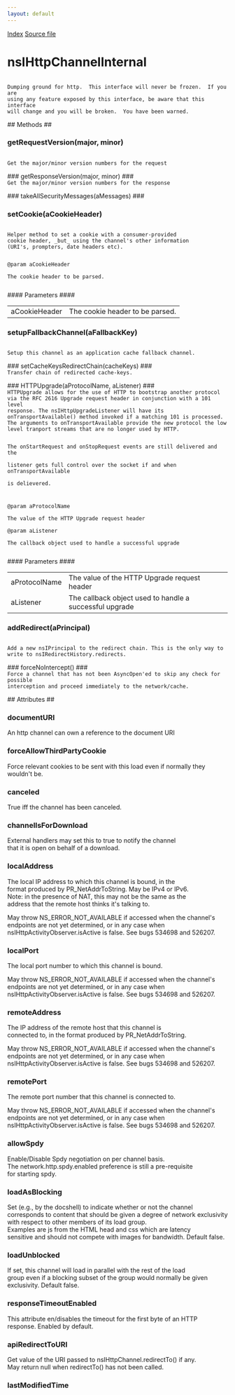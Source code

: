 ```yaml
---
layout: default
---
```

<div id='links'><a href="../index.html">Index</a>
<a href="http://dxr.mozilla.org/mozilla-central/source/netwerk/protocol/http/nsIHttpChannelInternal.idl">Source file</a>
</div>

# nsIHttpChannelInternal #
<code>  
Dumping ground for http.  This interface will never be frozen.  If you are  
using any feature exposed by this interface, be aware that this interface  
will change and you will be broken.  You have been warned.  
  
</code>
## Methods ##

### getRequestVersion(major, minor) ###
<code>  
Get the major/minor version numbers for the request  
  
</code>
### getResponseVersion(major, minor) ###
<code>  
Get the major/minor version numbers for the response  
  
</code>
### takeAllSecurityMessages(aMessages) ###

### setCookie(aCookieHeader) ###
<code>  
Helper method to set a cookie with a consumer-provided  
cookie header, _but_ using the channel's other information  
(URI's, prompters, date headers etc).  
  
@param aCookieHeader  
       The cookie header to be parsed.  
  
</code>
#### Parameters ####

<table>

<tr>
<td>aCookieHeader</td>
<td>       The cookie header to be parsed.  
</td>
</tr>

</table>

### setupFallbackChannel(aFallbackKey) ###
<code>  
Setup this channel as an application cache fallback channel.  
  
</code>
### setCacheKeysRedirectChain(cacheKeys) ###
<code>  
Transfer chain of redirected cache-keys.  
  
</code>
### HTTPUpgrade(aProtocolName, aListener) ###
<code>  
HTTPUpgrade allows for the use of HTTP to bootstrap another protocol  
via the RFC 2616 Upgrade request header in conjunction with a 101 level  
response. The nsIHttpUpgradeListener will have its  
onTransportAvailable() method invoked if a matching 101 is processed.  
The arguments to onTransportAvailable provide the new protocol the low  
level tranport streams that are no longer used by HTTP.  
  
The onStartRequest and onStopRequest events are still delivered and the  
listener gets full control over the socket if and when onTransportAvailable  
is delievered.  
  
@param aProtocolName  
       The value of the HTTP Upgrade request header  
@param aListener  
       The callback object used to handle a successful upgrade  
  
</code>
#### Parameters ####

<table>

<tr>
<td>aProtocolName</td>
<td>       The value of the HTTP Upgrade request header  
</td>
</tr>

<tr>
<td>aListener</td>
<td>       The callback object used to handle a successful upgrade  
</td>
</tr>

</table>

### addRedirect(aPrincipal) ###
<code>  
Add a new nsIPrincipal to the redirect chain. This is the only way to  
write to nsIRedirectHistory.redirects.  
  
</code>
### forceNoIntercept() ###
<code>  
Force a channel that has not been AsyncOpen'ed to skip any check for possible  
interception and proceed immediately to the network/cache.  
  
</code>
## Attributes ##

### documentURI ###
  
An http channel can own a reference to the document URI  
  

### forceAllowThirdPartyCookie ###
  
Force relevant cookies to be sent with this load even if normally they  
wouldn't be.  
  

### canceled ###
  
True iff the channel has been canceled.  
  

### channelIsForDownload ###
  
External handlers may set this to true to notify the channel  
that it is open on behalf of a download.  
  

### localAddress ###
  
The local IP address to which this channel is bound, in the  
format produced by PR_NetAddrToString. May be IPv4 or IPv6.  
Note: in the presence of NAT, this may not be the same as the  
address that the remote host thinks it's talking to.  
  
May throw NS_ERROR_NOT_AVAILABLE if accessed when the channel's  
endpoints are not yet determined, or in any case when  
nsIHttpActivityObserver.isActive is false. See bugs 534698 and 526207.  
  

### localPort ###
  
The local port number to which this channel is bound.  
  
May throw NS_ERROR_NOT_AVAILABLE if accessed when the channel's  
endpoints are not yet determined, or in any case when  
nsIHttpActivityObserver.isActive is false. See bugs 534698 and 526207.  
  

### remoteAddress ###
  
The IP address of the remote host that this channel is  
connected to, in the format produced by PR_NetAddrToString.  
  
May throw NS_ERROR_NOT_AVAILABLE if accessed when the channel's  
endpoints are not yet determined, or in any case when  
nsIHttpActivityObserver.isActive is false. See bugs 534698 and 526207.  
  

### remotePort ###
  
The remote port number that this channel is connected to.  
  
May throw NS_ERROR_NOT_AVAILABLE if accessed when the channel's  
endpoints are not yet determined, or in any case when  
nsIHttpActivityObserver.isActive is false. See bugs 534698 and 526207.  
  

### allowSpdy ###
  
Enable/Disable Spdy negotiation on per channel basis.  
The network.http.spdy.enabled preference is still a pre-requisite  
for starting spdy.  
  

### loadAsBlocking ###
  
Set (e.g., by the docshell) to indicate whether or not the channel  
corresponds to content that should be given a degree of network exclusivity  
with respect to other members of its load group.  
Examples are js from the HTML head and css which are latency  
sensitive and should not compete with images for bandwidth. Default false.  
  

### loadUnblocked ###
  
If set, this channel will load in parallel with the rest of the load  
group even if a blocking subset of the group would normally be given  
exclusivity. Default false.  
  

### responseTimeoutEnabled ###
  
This attribute en/disables the timeout for the first byte of an HTTP  
response. Enabled by default.  
  

### apiRedirectToURI ###
  
Get value of the URI passed to nsIHttpChannel.redirectTo() if any.  
May return null when redirectTo() has not been called.  
  

### lastModifiedTime ###
